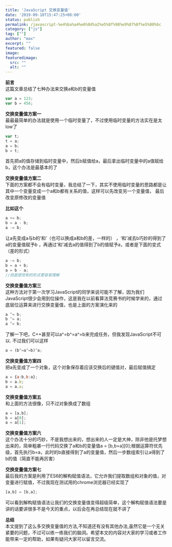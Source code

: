 ```yaml
---
title: 'JavaScript 交换变量值'
date: '2019-09-18T15:47:25+08:00'
status: publish
permalink: /javascript-%e4%ba%a4%e6%8d%a2%e5%8f%98%e9%87%8f%e5%80%bc
category: ["js"] 
tag: [""]
author: "max"
excerpt: ""
featured: false
image: 
featuredimage:
  src: ""
  alt: ""
---
```


**前言** <br>
这篇文章总结了七种办法来交换a和b的变量值

```javascript
var a = 123;
var b = 456;
```


**交换变量值方案一**<br>
最最最简单的办法就是使用一个临时变量了，不过使用临时变量的方法实在是太low了
```js
var t;
t = a;
a = b;
b = t;
```

首先把a的值存储到临时变量中，然后b赋值给a，最后拿出临时变量中的a值赋给b，这个办法是最基本的了

**交换变量值方案二**<br>
下面的方案都不会有临时变量，我总结了一下，其实不使用临时变量的思路都是让其中一个变量变成一个a和b都有关系的值，这样可以先改变另一个变量值， 最后改变原修改的变量值

**比如这个**
```js
a += b;
b = a - b;
a -= b;
```


让a先变成a与b的‘和’（也可以换成a和b的差，一样的） ，‘和’减去b巧妙的得到了a的变量值赋予b ，再通过‘和’减去a的值得到了b的值赋予a，或者是下面的变式（差的形式）

```js
a -= b;
b = a + b;
a = b - a;
//但是感觉和的形式更容易理解
```

**交换变量值方案三**<br>
这种方法对于第一次学习JavaScript的同学来说可能不了解，因为我们JavaScript很少会用到位操作，这是我在以前看算法竞赛书的时候学来的，通过底层位运算来进行交换变量值，也是上面的方案演化来的

```js
a ^= b;
b ^= a;
a ^= b;
```

了解一下吧，C++甚至可以a^=b^=a^=b来完成任务，但我发现JavaScript不可以. 不过我们可以这样

```js
a = (b^=a^=b)^a;
```

**交换变量值方案四**<br>
把a先变成了一个对象，这个对象保存着应该交换后的键值对，最后赋值搞定

```js
a = {a:b,b:a};
b = a.b;
a = a.a;
```
  
**交换变量值方案五**<br>
和上面的方法很像，只不过对象换成了数组

```js
a = [a,b];
b = a[0];
a = a[1];
```

  
**交换变量值方案六**<br>
这个办法十分的巧妙，不是我想出来的，想出来的人一定是大神，除非他是托梦想出来的，简单粗暴一行代码交换了a和b的变量值a = \[b,b=a\]\[0\];根据运算符优先级，首先执行b=a，此时的b直接得到了a的变量值，然后一步数组索引让a得到了b的值（简直不能再厉害）

**交换变量值方案七**<br>
最后我的方案是利用了ES6的解构赋值语法，它允许我们提取数组和对象的值，对变量进行赋值，不过我现在测试用的chrome浏览器已经实现了

```js
[a,b] = [b,a];
```

可以看到解构赋值语法让我们的交换变量值变得超级简单，这个解构赋值语法要是讲的话要讲很多不是今天的重点，以后会在再总结现在就不讲了

**总结**<br>
本文提到了这么多交换变量值的方法,不知道还有没有其他办法,虽然它是一个无关紧要的问题，不过可以练一练我们的脑洞。希望本文的内容对大家的学习或者工作能带来一定的帮助，如果有疑问大家可以留言交流。